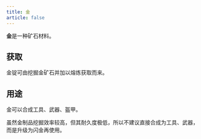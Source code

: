 ```yaml
---
title: 金
article: false
---
```

**金**是一种矿石材料。

## 获取
金锭可由挖掘金矿石并加以熔炼获取而来。

## 用途
金可以合成工具、武器、盔甲。

虽然金制品挖掘效率较高，但其耐久度极低，所以不建议直接合成为工具、武器，而是升级为闪金再使用。